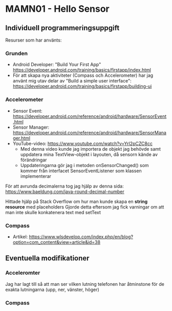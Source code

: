 # MAMN01 - Hello Sensor
## Individuell programmeringsuppgift

Resurser som har använts:

### Grunden

- Android Developer: "Build Your First App" https://developer.android.com/training/basics/firstapp/index.html
- För att skapa nya aktiviteter (Compass och Accelerometer) har jag använt mig utav delar av "Build a simple user interface": https://developer.android.com/training/basics/firstapp/building-ui

### Accelerometer
- Sensor Event: https://developer.android.com/reference/android/hardware/SensorEvent.html
- Sensor Manager: https://developer.android.com/reference/android/hardware/SensorManager.html
- YouTube-video: https://www.youtube.com/watch?v=YrI2pCZC8cc
    - Med denna video kunde jag importera de objekt jag behövde samt uppdatera mina
    TextView-objekt i layouten, då sensorn kände av förändringar
    - Uppdateringarna gör jag i metoden onSensorChanged() som kommer från interfacet
    SensorEventListener som klassen implementerar

För att avrunda decimalerna tog jag hjälp av denna sida: https://www.baeldung.com/java-round-decimal-number

Hittade hjälp på Stack Overflow om hur man kunde skapa en **string resource** med placeholders
Gjorde detta eftersom jag fick varningar om att man inte skulle konkatenera text med setText

### Compass
- Artikel: https://www.wlsdevelop.com/index.php/en/blog?option=com_content&view=article&id=38






## Eventuella modifikationer

### Acceleromter

Jag har lagt till så att man ser vilken lutning telefonen har
åtminstone för de exakta lutningarna (upp, ner, vänster, höger)




### Compass